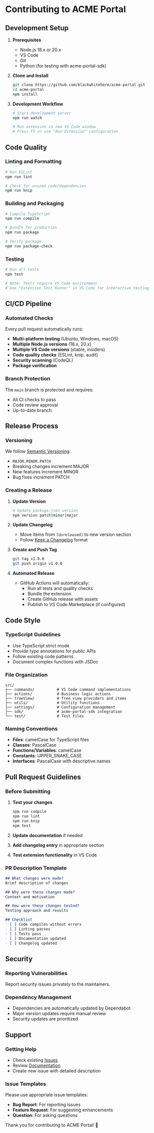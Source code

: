 # Contributing to ACME Portal

## Development Setup

1. **Prerequisites**
   - Node.js 18.x or 20.x
   - VS Code
   - Git
   - Python (for testing with acme-portal-sdk)

2. **Clone and Install**
   ```bash
   git clone https://github.com/blackwhitehere/acme-portal.git
   cd acme-portal
   npm install
   ```

3. **Development Workflow**
   ```bash
   # Start development server
   npm run watch
   
   # Run extension in new VS Code window
   # Press F5 or use "Run Extension" configuration
   ```

## Code Quality

### Linting and Formatting
```bash
# Run ESLint
npm run lint

# Check for unused code/dependencies
npm run knip
```

### Building and Packaging
```bash
# Compile TypeScript
npm run compile

# Bundle for production
npm run package

# Verify package
npm run package-check
```

### Testing
```bash
# Run all tests
npm test

# Note: Tests require VS Code environment
# Use "Extension Test Runner" in VS Code for interactive testing
```

## CI/CD Pipeline

### Automated Checks
Every pull request automatically runs:
- **Multi-platform testing** (Ubuntu, Windows, macOS)
- **Multiple Node.js versions** (18.x, 20.x)
- **Multiple VS Code versions** (stable, insiders)
- **Code quality checks** (ESLint, knip, audit)
- **Security scanning** (CodeQL)
- **Package verification**

### Branch Protection
The `main` branch is protected and requires:
- All CI checks to pass
- Code review approval
- Up-to-date branch

## Release Process

### Versioning
We follow [Semantic Versioning](https://semver.org/):
- `MAJOR.MINOR.PATCH`
- Breaking changes increment MAJOR
- New features increment MINOR  
- Bug fixes increment PATCH

### Creating a Release
1. **Update Version**
   ```bash
   # Update package.json version
   npm version patch|minor|major
   ```

2. **Update Changelog**
   - Move items from `[Unreleased]` to new version section
   - Follow [Keep a Changelog](https://keepachangelog.com/) format

3. **Create and Push Tag**
   ```bash
   git tag v1.0.0
   git push origin v1.0.0
   ```

4. **Automated Release**
   - GitHub Actions will automatically:
     - Run all tests and quality checks
     - Bundle the extension
     - Create GitHub release with assets
     - Publish to VS Code Marketplace (if configured)

## Code Style

### TypeScript Guidelines
- Use TypeScript strict mode
- Provide type annotations for public APIs
- Follow existing code patterns
- Document complex functions with JSDoc

### File Organization
```
src/
├── commands/          # VS Code command implementations
├── actions/           # Business logic actions
├── treeView/          # Tree view providers and items
├── utils/             # Utility functions
├── settings/          # Configuration management
├── sdk/               # acme-portal-sdk integration
└── test/              # Test files
```

### Naming Conventions
- **Files**: camelCase for TypeScript files
- **Classes**: PascalCase
- **Functions/Variables**: camelCase
- **Constants**: UPPER_SNAKE_CASE
- **Interfaces**: PascalCase with descriptive names

## Pull Request Guidelines

### Before Submitting
1. **Test your changes**
   ```bash
   npm run compile
   npm run lint
   npm run knip
   npm test
   ```

2. **Update documentation** if needed
3. **Add changelog entry** in appropriate section
4. **Test extension functionality** in VS Code

### PR Description Template
```markdown
## What changes were made?
Brief description of changes

## Why were these changes made?
Context and motivation

## How were these changes tested?
Testing approach and results

## Checklist
- [ ] Code compiles without errors
- [ ] Linting passes
- [ ] Tests pass
- [ ] Documentation updated
- [ ] Changelog updated
```

## Security

### Reporting Vulnerabilities
Report security issues privately to the maintainers.

### Dependency Management
- Dependencies are automatically updated by Dependabot
- Major version updates require manual review
- Security updates are prioritized

## Support

### Getting Help
- Check existing [Issues](https://github.com/blackwhitehere/acme-portal/issues)
- Review [Documentation](https://blackwhitehere.github.io/acme-portal-sdk/)
- Create new issue with detailed description

### Issue Templates
Please use appropriate issue templates:
- **Bug Report**: For reporting issues
- **Feature Request**: For suggesting enhancements
- **Question**: For asking questions

Thank you for contributing to ACME Portal! 🚀